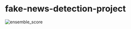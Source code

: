 # fake-news-detection-project

![ensemble_score](https://user-images.githubusercontent.com/88244693/155512037-4cdd9268-508b-4226-b51d-4d4df738e4af.png)

